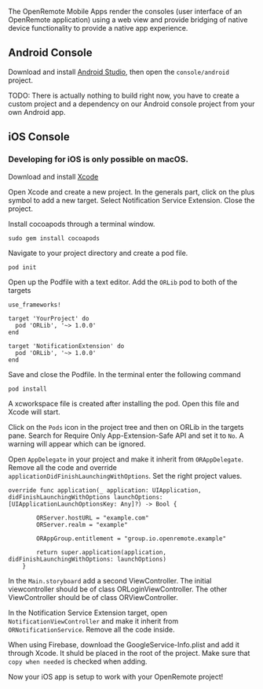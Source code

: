 The OpenRemote Mobile Apps render the consoles (user interface of an OpenRemote application) using a web view and provide bridging of native device functionality to provide a native app experience. 

## Android Console

Download and install [Android Studio](https://developer.android.com/studio/index.html), then open the `console/android` project. 

TODO: There is actually nothing to build right now, you have to create a custom project and a dependency on our Android console project from your own Android app. 

## iOS Console

### Developing for iOS is only possible on macOS.

Download and install [Xcode](https://itunes.apple.com/nl/app/xcode/id497799835)

Open Xcode and create a new project. In the generals part, click on the plus symbol to add a new target. Select Notification Service Extension. Close the project. 


Install cocoapods through a terminal window.
```
sudo gem install cocoapods
```
Navigate to your project directory and create a pod file.
```
pod init
```

Open up the Podfile with a text editor. Add the `ORLib` pod to both of the targets
```
use_frameworks!

target 'YourProject' do
  pod 'ORLib', '~> 1.0.0'
end

target 'NotificationExtension' do
  pod 'ORLib', '~> 1.0.0'
end
```
Save and close the Podfile.
In the terminal enter the following command
```
pod install
```
A xcworkspace file is created after installing the pod. Open this file and Xcode will start.

Click on the `Pods` icon in the project tree and then on ORLib in the targets pane. Search for Require Only App-Extension-Safe API and set it to `No`. A warning will appear which can be ignored.

Open `AppDelegate` in your project and make it inherit from `ORAppDelegate`. Remove all the code and override `applicationDidFinishLaunchingWithOptions`. Set the right project values.
```
override func application(_ application: UIApplication, didFinishLaunchingWithOptions launchOptions: [UIApplicationLaunchOptionsKey: Any]?) -> Bool {

        ORServer.hostURL = "example.com"
        ORServer.realm = "example"

        ORAppGroup.entitlement = "group.io.openremote.example"
        
        return super.application(application, didFinishLaunchingWithOptions: launchOptions)
    }
```

In the `Main.storyboard` add a second ViewController. The initial viewcontroller should be of class ORLoginViewController. The other ViewController should be of class ORViewController.

In the Notification Service Extension target, open `NotificationViewController` and make it inherit from `ORNotificationService`. Remove all the code inside.

When using Firebase, download the GoogleService-Info.plist and add it through Xcode. It shuld be placed in the root of the project. Make sure that `copy when needed` is checked when adding.

Now your iOS app is setup to work with your OpenRemote project!

